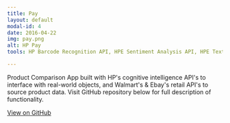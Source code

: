 ```yaml
---
title: Pay
layout: default
modal-id: 4
date: 2016-04-22
img: pay.png
alt: HP Pay
tools: HP Barcode Recognition API, HPE Sentiment Analysis API, HPE Text Autocomplete API, Walmart Product Retrieval API, Walmart Customer Review API, Ebay Product Retrieval API, Google Places API, Java, XML, SQL, Android SDK, Android Studio, Material Design, Git

---
```


Product Comparison App built with HP's cognitive intelligence API's to interface with real-world objects, and Walmart's & Ebay's retail API's to source product data. Visit GitHub repository below for full description of functionality.

<div class="center-links">
    <a class="btn btn-md btn-outline github-project-link" href="https://github.com/MikeKwon36/HP-Hackathon" target="_blank">
        <i class="fa fa-github"></i>
        <span class="small">View on GitHub</span>
    </a>
</div>
